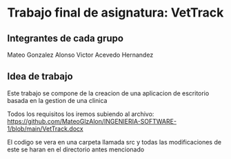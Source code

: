 # Trabajo final de asignatura: VetTrack

## Integrantes de cada grupo
Mateo Gonzalez Alonso
Victor Acevedo Hernandez

## Idea de trabajo
Este trabajo se compone de la creacion de una aplicacion de escritorio basada en la gestion de una clinica

Todos los requisitos los iremos subiendo al archivo: https://github.com/MateoGlzAlon/INGENIERIA-SOFTWARE-1/blob/main/VetTrack.docx

El codigo se vera en una carpeta llamada src y todas las modificaciones de este se haran en el directorio antes mencionado
